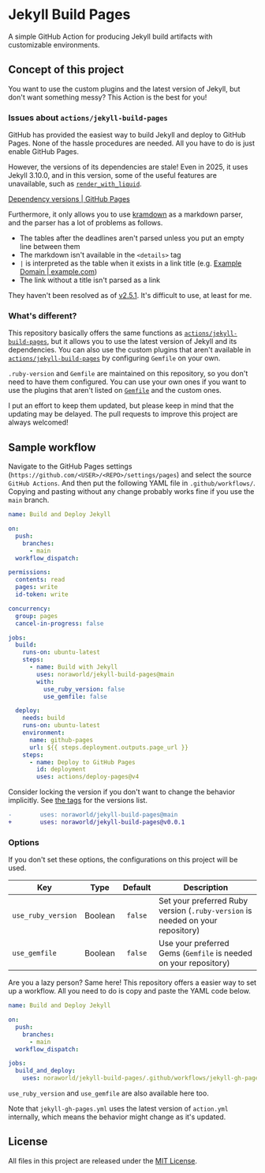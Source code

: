 # Jekyll Build Pages
A simple GitHub Action for producing Jekyll build artifacts with customizable environments.

## Concept of this project
You want to use the custom plugins and the latest version of Jekyll, but don't want something messy? This Action is the best for you!

### Issues about `actions/jekyll-build-pages`
GitHub has provided the easiest way to build Jekyll and deploy to GitHub Pages. None of the hassle procedures are needed. All you have to do is just enable GitHub Pages.

However, the versions of its dependencies are stale! Even in 2025, it uses Jekyll 3.10.0, and in this version, some of the useful features are unavailable, such as [`render_with_liquid`](https://jekyllrb.com/docs/liquid/tags/).

[Dependency versions | GitHub Pages](https://pages.github.com/versions/)

Furthermore, it only allows you to use [kramdown](https://github.com/gettalong/kramdown) as a markdown parser, and the parser has a lot of problems as follows.

* The tables after the deadlines aren't parsed unless you put an empty line between them
* The markdown isn't available in the `<details>` tag
* `|` is interpreted as the table when it exists in a link title (e.g. [Example Domain | example.com](https://example.com))
* The link without a title isn't parsed as a link

They haven't been resolved as of [v2.5.1](https://rubygems.org/gems/kramdown/versions/2.5.1). It's difficult to use, at least for me.

### What's different?
This repository basically offers the same functions as [`actions/jekyll-build-pages`](https://github.com/actions/jekyll-build-pages), but it allows you to use the latest version of Jekyll and its dependencies. You can also use the custom plugins that aren't available in [`actions/jekyll-build-pages`](https://github.com/actions/jekyll-build-pages) by configuring `Gemfile` on your own.

`.ruby-version` and `Gemfile` are maintained on this repository, so you don't need to have them configured. You can use your own ones if you want to use the plugins that aren't listed on [`Gemfile`](Gemfile) and the custom ones.

I put an effort to keep them updated, but please keep in mind that the updating may be delayed. The pull requests to improve this project are always welcomed!

## Sample workflow
Navigate to the GitHub Pages settings (`https://github.com/<USER>/<REPO>/settings/pages`) and select the source `GitHub Actions`. And then put the following YAML file in `.github/workflows/`. Copying and pasting without any change probably works fine if you use the `main` branch.

```yaml
name: Build and Deploy Jekyll

on:
  push:
    branches:
      - main
  workflow_dispatch:

permissions:
  contents: read
  pages: write
  id-token: write

concurrency:
  group: pages
  cancel-in-progress: false

jobs:
  build:
    runs-on: ubuntu-latest
    steps:
      - name: Build with Jekyll
        uses: noraworld/jekyll-build-pages@main
        with:
          use_ruby_version: false
          use_gemfile: false

  deploy:
    needs: build
    runs-on: ubuntu-latest
    environment:
      name: github-pages
      url: ${{ steps.deployment.outputs.page_url }}
    steps:
      - name: Deploy to GitHub Pages
        id: deployment
        uses: actions/deploy-pages@v4
```

Consider locking the version if you don't want to change the behavior implicitly. See [the tags](https://github.com/noraworld/jekyll-build-pages/tags) for the versions list.

```diff
-        uses: noraworld/jekyll-build-pages@main
+        uses: noraworld/jekyll-build-pages@v0.0.1
```

### Options
If you don't set these options, the configurations on this project will be used.

| Key                | Type    | Default | Description                                                                    |
| ------------------ | :-----: | :-----: | ------------------------------------------------------------------------------ |
| `use_ruby_version` | Boolean | `false` | Set your preferred Ruby version (`.ruby-version` is needed on your repository) |
| `use_gemfile`      | Boolean | `false` | Use your preferred Gems (`Gemfile` is needed on your repository)               |

Are you a lazy person? Same here! This repository offers a easier way to set up a workflow. All you need to do is copy and paste the YAML code below.

```yaml
name: Build and Deploy Jekyll

on:
  push:
    branches:
      - main
  workflow_dispatch:

jobs:
  build_and_deploy:
    uses: noraworld/jekyll-build-pages/.github/workflows/jekyll-gh-pages.yml@main
```

`use_ruby_version` and `use_gemfile` are also available here too.

Note that `jekyll-gh-pages.yml` uses the latest version of `action.yml` internally, which means the behavior might change as it's updated.

## License
All files in this project are released under the [MIT License](LICENSE).

